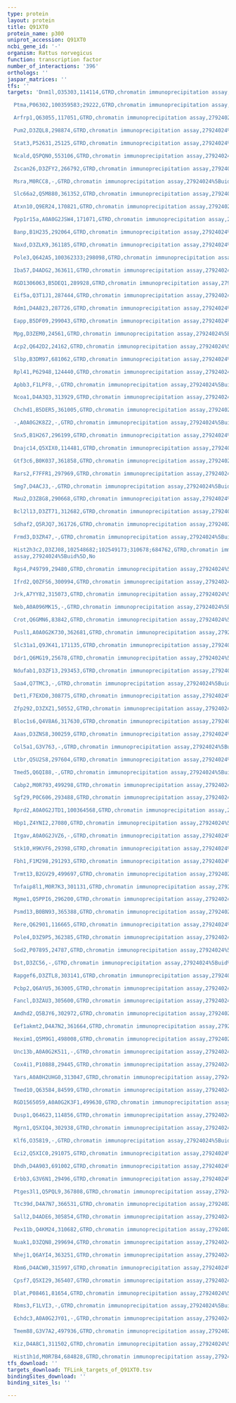 ```yaml
---
type: protein
layout: protein
title: Q91XT0
protein_name: p300
uniprot_accession: Q91XT0
ncbi_gene_id: '-'
organism: Rattus norvegicus
function: transcription factor
number_of_interactions: '396'
orthologs: ''
jaspar_matrices: ''
tfs: ''
targets: 'Dnm1l,O35303,114114,GTRD,chromatin immunoprecipitation assay,27924024%5Buid%5D,No

  Ptma,P06302,100359583;29222,GTRD,chromatin immunoprecipitation assay,27924024%5Buid%5D,No

  Arfrp1,Q63055,117051,GTRD,chromatin immunoprecipitation assay,27924024%5Buid%5D,No

  Pum2,D3ZQL8,298874,GTRD,chromatin immunoprecipitation assay,27924024%5Buid%5D,No

  Stat3,P52631,25125,GTRD,chromatin immunoprecipitation assay,27924024%5Buid%5D,No

  Ncald,Q5PQN0,553106,GTRD,chromatin immunoprecipitation assay,27924024%5Buid%5D,No

  Zscan26,D3ZFY2,266792,GTRD,chromatin immunoprecipitation assay,27924024%5Buid%5D,No

  Msra,M0RCC8,-,GTRD,chromatin immunoprecipitation assay,27924024%5Buid%5D,No

  Slc66a2,Q5M880,361352,GTRD,chromatin immunoprecipitation assay,27924024%5Buid%5D,No

  Atxn10,Q9ER24,170821,GTRD,chromatin immunoprecipitation assay,27924024%5Buid%5D,No

  Ppp1r15a,A0A0G2JSW4,171071,GTRD,chromatin immunoprecipitation assay,27924024%5Buid%5D,No

  Banp,B1H235,292064,GTRD,chromatin immunoprecipitation assay,27924024%5Buid%5D,No

  Naxd,D3ZLK9,361185,GTRD,chromatin immunoprecipitation assay,27924024%5Buid%5D,No

  Pole3,Q642A5,100362333;298098,GTRD,chromatin immunoprecipitation assay,27924024%5Buid%5D,No

  Iba57,D4ADG2,363611,GTRD,chromatin immunoprecipitation assay,27924024%5Buid%5D,No

  RGD1306063,B5DEQ1,289928,GTRD,chromatin immunoprecipitation assay,27924024%5Buid%5D,No

  Eif5a,Q3T1J1,287444,GTRD,chromatin immunoprecipitation assay,27924024%5Buid%5D,No

  Rdm1,D4A823,287726,GTRD,chromatin immunoprecipitation assay,27924024%5Buid%5D,No

  Eapp,B5DF09,299043,GTRD,chromatin immunoprecipitation assay,27924024%5Buid%5D,No

  Mpg,D3ZEM0,24561,GTRD,chromatin immunoprecipitation assay,27924024%5Buid%5D,No

  Acp2,Q642D2,24162,GTRD,chromatin immunoprecipitation assay,27924024%5Buid%5D,No

  Slbp,B3DM97,681062,GTRD,chromatin immunoprecipitation assay,27924024%5Buid%5D,No

  Rpl41,P62948,124440,GTRD,chromatin immunoprecipitation assay,27924024%5Buid%5D,No

  Apbb3,F1LPF8,-,GTRD,chromatin immunoprecipitation assay,27924024%5Buid%5D,No

  Ncoa1,D4A3Q3,313929,GTRD,chromatin immunoprecipitation assay,27924024%5Buid%5D,No

  Chchd1,B5DER5,361005,GTRD,chromatin immunoprecipitation assay,27924024%5Buid%5D,No

  -,A0A0G2K8Z2,-,GTRD,chromatin immunoprecipitation assay,27924024%5Buid%5D,No

  Snx5,B1H267,296199,GTRD,chromatin immunoprecipitation assay,27924024%5Buid%5D,No

  Dnajc14,Q5XIX0,114481,GTRD,chromatin immunoprecipitation assay,27924024%5Buid%5D,No

  Gtf3c6,B0K037,361858,GTRD,chromatin immunoprecipitation assay,27924024%5Buid%5D,No

  Rars2,F7FFR1,297969,GTRD,chromatin immunoprecipitation assay,27924024%5Buid%5D,No

  Smg7,D4ACJ3,-,GTRD,chromatin immunoprecipitation assay,27924024%5Buid%5D,No

  Mau2,D3Z8G8,290668,GTRD,chromatin immunoprecipitation assay,27924024%5Buid%5D,No

  Bcl2l13,D3ZT71,312682,GTRD,chromatin immunoprecipitation assay,27924024%5Buid%5D,No

  Sdhaf2,Q5RJQ7,361726,GTRD,chromatin immunoprecipitation assay,27924024%5Buid%5D,No

  Frmd3,D3ZR47,-,GTRD,chromatin immunoprecipitation assay,27924024%5Buid%5D,No

  Hist2h3c2,D3ZJ08,102548682;102549173;310678;684762,GTRD,chromatin immunoprecipitation
  assay,27924024%5Buid%5D,No

  Rgs4,P49799,29480,GTRD,chromatin immunoprecipitation assay,27924024%5Buid%5D,No

  Ifrd2,Q0ZFS6,300994,GTRD,chromatin immunoprecipitation assay,27924024%5Buid%5D,No

  Jrk,A7YY82,315073,GTRD,chromatin immunoprecipitation assay,27924024%5Buid%5D,No

  Neb,A0A096MK15,-,GTRD,chromatin immunoprecipitation assay,27924024%5Buid%5D,No

  Crot,Q6GMN6,83842,GTRD,chromatin immunoprecipitation assay,27924024%5Buid%5D,No

  Pusl1,A0A0G2K730,362681,GTRD,chromatin immunoprecipitation assay,27924024%5Buid%5D,No

  Slc31a1,Q9JK41,171135,GTRD,chromatin immunoprecipitation assay,27924024%5Buid%5D,No

  Ddr1,Q6MG19,25678,GTRD,chromatin immunoprecipitation assay,27924024%5Buid%5D,No

  Ndufab1,D3ZF13,293453,GTRD,chromatin immunoprecipitation assay,27924024%5Buid%5D,No

  Saa4,Q7TMC3,-,GTRD,chromatin immunoprecipitation assay,27924024%5Buid%5D,No

  Det1,F7EXD0,308775,GTRD,chromatin immunoprecipitation assay,27924024%5Buid%5D,No

  Zfp292,D3ZXZ1,50552,GTRD,chromatin immunoprecipitation assay,27924024%5Buid%5D,No

  Bloc1s6,Q4V8A6,317630,GTRD,chromatin immunoprecipitation assay,27924024%5Buid%5D,No

  Aaas,D3ZNS8,300259,GTRD,chromatin immunoprecipitation assay,27924024%5Buid%5D,No

  Col5a1,G3V763,-,GTRD,chromatin immunoprecipitation assay,27924024%5Buid%5D,No

  Ltbr,Q5U2S8,297604,GTRD,chromatin immunoprecipitation assay,27924024%5Buid%5D,No

  Tmed5,Q6QI88,-,GTRD,chromatin immunoprecipitation assay,27924024%5Buid%5D,No

  Cabp2,M0R793,499298,GTRD,chromatin immunoprecipitation assay,27924024%5Buid%5D,No

  Sgf29,P0C606,293488,GTRD,chromatin immunoprecipitation assay,27924024%5Buid%5D,No

  Rprd2,A0A0G2JTD1,100364568,GTRD,chromatin immunoprecipitation assay,27924024%5Buid%5D,No

  Hbp1,Z4YNI2,27080,GTRD,chromatin immunoprecipitation assay,27924024%5Buid%5D,No

  Itgav,A0A0G2JVZ6,-,GTRD,chromatin immunoprecipitation assay,27924024%5Buid%5D,No

  Stk10,H9KVF6,29398,GTRD,chromatin immunoprecipitation assay,27924024%5Buid%5D,No

  Fbh1,F1M298,291293,GTRD,chromatin immunoprecipitation assay,27924024%5Buid%5D,No

  Trmt13,B2GV29,499697,GTRD,chromatin immunoprecipitation assay,27924024%5Buid%5D,No

  Tnfaip8l1,M0R7K3,301131,GTRD,chromatin immunoprecipitation assay,27924024%5Buid%5D,No

  Mgme1,Q5PPI6,296200,GTRD,chromatin immunoprecipitation assay,27924024%5Buid%5D,No

  Psmd13,B0BN93,365388,GTRD,chromatin immunoprecipitation assay,27924024%5Buid%5D,No

  Rere,Q62901,116665,GTRD,chromatin immunoprecipitation assay,27924024%5Buid%5D,No

  Pole4,D3Z9P5,362385,GTRD,chromatin immunoprecipitation assay,27924024%5Buid%5D,No

  Sod2,P07895,24787,GTRD,chromatin immunoprecipitation assay,27924024%5Buid%5D,No

  Dst,D3ZC56,-,GTRD,chromatin immunoprecipitation assay,27924024%5Buid%5D,No

  Rapgef6,D3ZTL8,303141,GTRD,chromatin immunoprecipitation assay,27924024%5Buid%5D,No

  Pcbp2,Q6AYU5,363005,GTRD,chromatin immunoprecipitation assay,27924024%5Buid%5D,No

  Fancl,D3ZAU3,305600,GTRD,chromatin immunoprecipitation assay,27924024%5Buid%5D,No

  Amdhd2,Q5BJY6,302972,GTRD,chromatin immunoprecipitation assay,27924024%5Buid%5D,No

  Eef1akmt2,D4A7N2,361664,GTRD,chromatin immunoprecipitation assay,27924024%5Buid%5D,No

  Hexim1,Q5M9G1,498008,GTRD,chromatin immunoprecipitation assay,27924024%5Buid%5D,No

  Unc13b,A0A0G2K511,-,GTRD,chromatin immunoprecipitation assay,27924024%5Buid%5D,No

  Cox4i1,P10888,29445,GTRD,chromatin immunoprecipitation assay,27924024%5Buid%5D,No

  Yars,A0A0H2UHG0,313047,GTRD,chromatin immunoprecipitation assay,27924024%5Buid%5D,No

  Tmed10,Q63584,84599,GTRD,chromatin immunoprecipitation assay,27924024%5Buid%5D,No

  RGD1565059,A0A0G2K3F1,499630,GTRD,chromatin immunoprecipitation assay,27924024%5Buid%5D,No

  Dusp1,Q64623,114856,GTRD,chromatin immunoprecipitation assay,27924024%5Buid%5D,No

  Mgrn1,Q5XIQ4,302938,GTRD,chromatin immunoprecipitation assay,27924024%5Buid%5D,No

  Klf6,O35819,-,GTRD,chromatin immunoprecipitation assay,27924024%5Buid%5D,No

  Eci2,Q5XIC0,291075,GTRD,chromatin immunoprecipitation assay,27924024%5Buid%5D,No

  Dhdh,D4A903,691002,GTRD,chromatin immunoprecipitation assay,27924024%5Buid%5D,No

  Erbb3,G3V6N1,29496,GTRD,chromatin immunoprecipitation assay,27924024%5Buid%5D,No

  Ptges3l1,Q5PQL9,367808,GTRD,chromatin immunoprecipitation assay,27924024%5Buid%5D,No

  Ttc39d,D4A7N7,366531,GTRD,chromatin immunoprecipitation assay,27924024%5Buid%5D,No

  Sall2,D4ADE6,305854,GTRD,chromatin immunoprecipitation assay,27924024%5Buid%5D,No

  Pex11b,Q4KM24,310682,GTRD,chromatin immunoprecipitation assay,27924024%5Buid%5D,No

  Nuak1,D3ZQN8,299694,GTRD,chromatin immunoprecipitation assay,27924024%5Buid%5D,No

  Nhej1,Q6AYI4,363251,GTRD,chromatin immunoprecipitation assay,27924024%5Buid%5D,No

  Rbm6,D4ACW0,315997,GTRD,chromatin immunoprecipitation assay,27924024%5Buid%5D,No

  Cpsf7,Q5XI29,365407,GTRD,chromatin immunoprecipitation assay,27924024%5Buid%5D,No

  Dlat,P08461,81654,GTRD,chromatin immunoprecipitation assay,27924024%5Buid%5D,No

  Rbms3,F1LVI3,-,GTRD,chromatin immunoprecipitation assay,27924024%5Buid%5D,No

  Echdc3,A0A0G2JY01,-,GTRD,chromatin immunoprecipitation assay,27924024%5Buid%5D,No

  Tmem88,G3V7A2,497936,GTRD,chromatin immunoprecipitation assay,27924024%5Buid%5D,No

  Kiz,D4A8C1,311502,GTRD,chromatin immunoprecipitation assay,27924024%5Buid%5D,No

  Hist1h1d,M0R7B4,684828,GTRD,chromatin immunoprecipitation assay,27924024%5Buid%5D,No'
tfs_download: ''
targets_download: TFLink_targets_of_Q91XT0.tsv
bindingSites_download: ''
binding_sites_ls: ''

---
```

